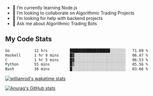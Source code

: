
- 🌱 I’m currently learning Node.js
- 👯 I’m looking to collaborate on Algorithmic Trading Projects
- 🤔 I’m looking for help with backend projects
- 💬 Ask me about Algorithmic Trading Bots

## My Code Stats

<!--START_SECTION:waka-->

```txt
Go           12 hrs          ██████████████████░░░░░░░   71.69 %
Haskell      1 hr 9 mins     █▓░░░░░░░░░░░░░░░░░░░░░░░   06.87 %
C            1 hr 5 mins     █▓░░░░░░░░░░░░░░░░░░░░░░░   06.53 %
Python       55 mins         █▒░░░░░░░░░░░░░░░░░░░░░░░   05.56 %
Bash         36 mins         █░░░░░░░░░░░░░░░░░░░░░░░░   03.66 %
```

<!--END_SECTION:waka-->

[![willianrod's wakatime stats](https://github-readme-stats.vercel.app/api/wakatime?username=holdandup&layout=compact&theme=react&custom_title=Wakatime%20All%20Time%20Stats&langs_count=8)](https://github.com/anuraghazra/github-readme-stats)

[![Anurag's GitHub stats](https://github-readme-stats.vercel.app/api?username=Kevinbarrero)](https://github.com/anuraghazra/github-readme-stats)




